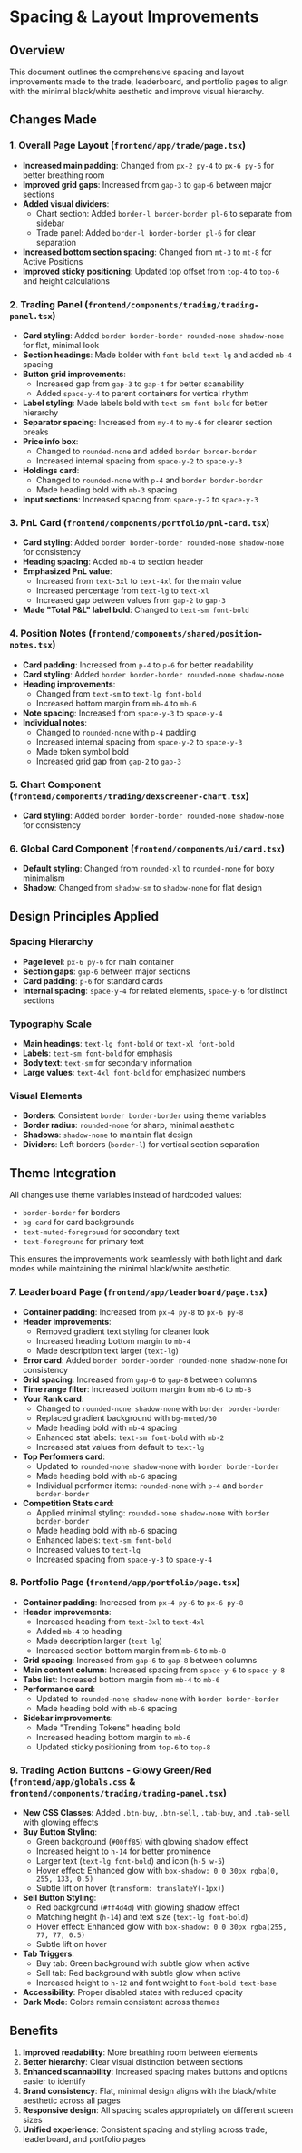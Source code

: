 # Spacing & Layout Improvements

## Overview
This document outlines the comprehensive spacing and layout improvements made to the trade, leaderboard, and portfolio pages to align with the minimal black/white aesthetic and improve visual hierarchy.

## Changes Made

### 1. Overall Page Layout (`frontend/app/trade/page.tsx`)
- **Increased main padding**: Changed from `px-2 py-4` to `px-6 py-6` for better breathing room
- **Improved grid gaps**: Increased from `gap-3` to `gap-6` between major sections
- **Added visual dividers**: 
  - Chart section: Added `border-l border-border pl-6` to separate from sidebar
  - Trade panel: Added `border-l border-border pl-6` for clear separation
- **Increased bottom section spacing**: Changed from `mt-3` to `mt-8` for Active Positions
- **Improved sticky positioning**: Updated top offset from `top-4` to `top-6` and height calculations

### 2. Trading Panel (`frontend/components/trading/trading-panel.tsx`)
- **Card styling**: Added `border border-border rounded-none shadow-none` for flat, minimal look
- **Section headings**: Made bolder with `font-bold text-lg` and added `mb-4` spacing
- **Button grid improvements**:
  - Increased gap from `gap-3` to `gap-4` for better scanability
  - Added `space-y-4` to parent containers for vertical rhythm
- **Label styling**: Made labels bold with `text-sm font-bold` for better hierarchy
- **Separator spacing**: Increased from `my-4` to `my-6` for clearer section breaks
- **Price info box**: 
  - Changed to `rounded-none` and added `border border-border`
  - Increased internal spacing from `space-y-2` to `space-y-3`
- **Holdings card**: 
  - Changed to `rounded-none` with `p-4` and `border border-border`
  - Made heading bold with `mb-3` spacing
- **Input sections**: Increased spacing from `space-y-2` to `space-y-3`

### 3. PnL Card (`frontend/components/portfolio/pnl-card.tsx`)
- **Card styling**: Added `border border-border rounded-none shadow-none` for consistency
- **Heading spacing**: Added `mb-4` to section header
- **Emphasized PnL value**:
  - Increased from `text-3xl` to `text-4xl` for the main value
  - Increased percentage from `text-lg` to `text-xl`
  - Increased gap between values from `gap-2` to `gap-3`
- **Made "Total P&L" label bold**: Changed to `text-sm font-bold`

### 4. Position Notes (`frontend/components/shared/position-notes.tsx`)
- **Card padding**: Increased from `p-4` to `p-6` for better readability
- **Card styling**: Added `border border-border rounded-none shadow-none`
- **Heading improvements**:
  - Changed from `text-sm` to `text-lg font-bold`
  - Increased bottom margin from `mb-4` to `mb-6`
- **Note spacing**: Increased from `space-y-3` to `space-y-4`
- **Individual notes**:
  - Changed to `rounded-none` with `p-4` padding
  - Increased internal spacing from `space-y-2` to `space-y-3`
  - Made token symbol bold
  - Increased grid gap from `gap-2` to `gap-3`

### 5. Chart Component (`frontend/components/trading/dexscreener-chart.tsx`)
- **Card styling**: Added `border border-border rounded-none shadow-none` for consistency

### 6. Global Card Component (`frontend/components/ui/card.tsx`)
- **Default styling**: Changed from `rounded-xl` to `rounded-none` for boxy minimalism
- **Shadow**: Changed from `shadow-sm` to `shadow-none` for flat design

## Design Principles Applied

### Spacing Hierarchy
- **Page level**: `px-6 py-6` for main container
- **Section gaps**: `gap-6` between major sections
- **Card padding**: `p-6` for standard cards
- **Internal spacing**: `space-y-4` for related elements, `space-y-6` for distinct sections

### Typography Scale
- **Main headings**: `text-lg font-bold` or `text-xl font-bold`
- **Labels**: `text-sm font-bold` for emphasis
- **Body text**: `text-sm` for secondary information
- **Large values**: `text-4xl font-bold` for emphasized numbers

### Visual Elements
- **Borders**: Consistent `border border-border` using theme variables
- **Border radius**: `rounded-none` for sharp, minimal aesthetic
- **Shadows**: `shadow-none` to maintain flat design
- **Dividers**: Left borders (`border-l`) for vertical section separation

## Theme Integration
All changes use theme variables instead of hardcoded values:
- `border-border` for borders
- `bg-card` for card backgrounds
- `text-muted-foreground` for secondary text
- `text-foreground` for primary text

This ensures the improvements work seamlessly with both light and dark modes while maintaining the minimal black/white aesthetic.

### 7. Leaderboard Page (`frontend/app/leaderboard/page.tsx`)
- **Container padding**: Increased from `px-4 py-8` to `px-6 py-8`
- **Header improvements**:
  - Removed gradient text styling for cleaner look
  - Increased heading bottom margin to `mb-4`
  - Made description text larger (`text-lg`)
- **Error card**: Added `border border-border rounded-none shadow-none` for consistency
- **Grid spacing**: Increased from `gap-6` to `gap-8` between columns
- **Time range filter**: Increased bottom margin from `mb-6` to `mb-8`
- **Your Rank card**:
  - Changed to `rounded-none shadow-none` with `border border-border`
  - Replaced gradient background with `bg-muted/30`
  - Made heading bold with `mb-4` spacing
  - Enhanced stat labels: `text-sm font-bold` with `mb-2`
  - Increased stat values from default to `text-lg`
- **Top Performers card**:
  - Updated to `rounded-none shadow-none` with `border border-border`
  - Made heading bold with `mb-6` spacing
  - Individual performer items: `rounded-none` with `p-4` and `border border-border`
- **Competition Stats card**:
  - Applied minimal styling: `rounded-none shadow-none` with `border border-border`
  - Made heading bold with `mb-6` spacing
  - Enhanced labels: `text-sm font-bold`
  - Increased values to `text-lg`
  - Increased spacing from `space-y-3` to `space-y-4`

### 8. Portfolio Page (`frontend/app/portfolio/page.tsx`)
- **Container padding**: Increased from `px-4 py-6` to `px-6 py-8`
- **Header improvements**:
  - Increased heading from `text-3xl` to `text-4xl`
  - Added `mb-4` to heading
  - Made description larger (`text-lg`)
  - Increased section bottom margin from `mb-6` to `mb-8`
- **Grid spacing**: Increased from `gap-6` to `gap-8` between columns
- **Main content column**: Increased spacing from `space-y-6` to `space-y-8`
- **Tabs list**: Increased bottom margin from `mb-4` to `mb-6`
- **Performance card**:
  - Updated to `rounded-none shadow-none` with `border border-border`
  - Made heading bold with `mb-6` spacing
- **Sidebar improvements**:
  - Made "Trending Tokens" heading bold
  - Increased heading bottom margin to `mb-6`
  - Updated sticky positioning from `top-6` to `top-8`

### 9. Trading Action Buttons - Glowy Green/Red (`frontend/app/globals.css` & `frontend/components/trading/trading-panel.tsx`)
- **New CSS Classes**: Added `.btn-buy`, `.btn-sell`, `.tab-buy`, and `.tab-sell` with glowing effects
- **Buy Button Styling**:
  - Green background (`#00ff85`) with glowing shadow effect
  - Increased height to `h-14` for better prominence
  - Larger text (`text-lg font-bold`) and icon (`h-5 w-5`)
  - Hover effect: Enhanced glow with `box-shadow: 0 0 30px rgba(0, 255, 133, 0.5)`
  - Subtle lift on hover (`transform: translateY(-1px)`)
- **Sell Button Styling**:
  - Red background (`#ff4d4d`) with glowing shadow effect
  - Matching height (`h-14`) and text size (`text-lg font-bold`)
  - Hover effect: Enhanced glow with `box-shadow: 0 0 30px rgba(255, 77, 77, 0.5)`
  - Subtle lift on hover
- **Tab Triggers**:
  - Buy tab: Green background with subtle glow when active
  - Sell tab: Red background with subtle glow when active
  - Increased height to `h-12` and font weight to `font-bold text-base`
- **Accessibility**: Proper disabled states with reduced opacity
- **Dark Mode**: Colors remain consistent across themes

## Benefits
1. **Improved readability**: More breathing room between elements
2. **Better hierarchy**: Clear visual distinction between sections
3. **Enhanced scannability**: Increased spacing makes buttons and options easier to identify
4. **Brand consistency**: Flat, minimal design aligns with the black/white aesthetic across all pages
5. **Responsive design**: All spacing scales appropriately on different screen sizes
6. **Unified experience**: Consistent spacing and styling across trade, leaderboard, and portfolio pages

